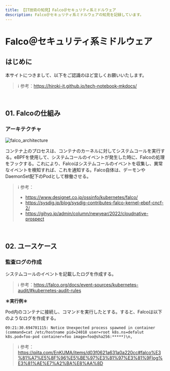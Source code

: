 ```yaml
---
title: 【IT技術の知見】Falco＠セキュリティ系ミドルウェア
description: Falco＠セキュリティ系ミドルウェアの知見を記録しています。
---
```


# Falco＠セキュリティ系ミドルウェア

## はじめに

本サイトにつきまして、以下をご認識のほど宜しくお願いいたします。

> ℹ️ 参考：https://hiroki-it.github.io/tech-notebook-mkdocs/

<br>

## 01. Falcoの仕組み

### アーキテクチャ

![falco_architecture](https://raw.githubusercontent.com/hiroki-it/tech-notebook/master/images/falco_architecture.png)

コンテナ上のプロセスは、コンテナのカーネルに対してシステムコールを実行する。eBPFを使用して、システムコールのイベントが発生した時に、Falcoの処理をフックする。これにより、Falcoはシステムコールのイベントを収集し、異常なイベントを検知すれば、これを通知する。Falco自体は、デーモンやDaemonSet配下のPodとして稼働させる。

> ℹ️ 参考：
>
> - https://www.designet.co.jp/ossinfo/kubernetes/falco/
> - https://sysdig.jp/blog/sysdig-contributes-falco-kernel-ebpf-cncf-2/
> - https://gihyo.jp/admin/column/newyear/2022/cloudnative-prospect

<br>

## 02. ユースケース

### 監査ログの作成

システムコールのイベントを記載したログを作成する。

> ℹ️ 参考：https://falco.org/docs/event-sources/kubernetes-audit/#kubernetes-audit-rules

**＊実行例＊**

Pod内のコンテナに接続し、コマンドを実行したとする。すると、Falcoは以下のようなログを作成する。

```log
09:21:30.694701115: Notice Unexpected process spawned in container (command=cat /etc/hostname pid=24018 user=root k8s.ns=defalut k8s.pod=foo-pod container=foo image=foo@sha256:*****)\n,
```

> ℹ️ 参考：https://qiita.com/EnKUMA/items/d03f0621a631a0a220cc#falco%E3%81%A7%E5%8F%96%E5%BE%97%E3%81%97%E3%81%9Flog%E3%81%AE%E7%A2%BA%E8%AA%8D

<br>
